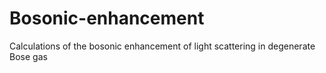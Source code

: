 # Bosonic-enhancement
Calculations of the bosonic enhancement of light scattering in degenerate Bose gas
